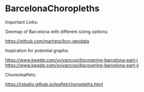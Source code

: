 # BarcelonaChoropleths

Important Links:

Geomap of Barcelona with different sizing options:

https://github.com/martgnz/bcn-geodata

Inspiration for potential graphs:

https://www.kaggle.com/xvivancos/discovering-barcelona-part-i
https://www.kaggle.com/xvivancos/discovering-barcelona-part-ii

Choreoleaflets:

https://rstudio.github.io/leaflet/choropleths.html
